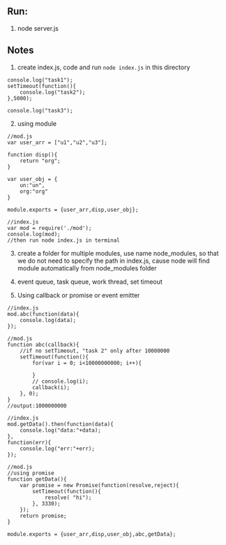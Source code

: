 ## Run:
1. node server.js


## Notes

1. create index.js, code and run `node index.js` in this directory
```
console.log("task1");
setTimeout(function(){
    console.log("task2");
},5000);

console.log("task3");
```

2. using module

```
//mod.js
var user_arr = ["u1","u2","u3"];

function disp(){
    return "org";
}

var user_obj = {
    un:"un",
    org:"org"
}

module.exports = {user_arr,disp,user_obj};
```

```
//index.js
var mod = require('./mod');
console.log(mod);
//then run node index.js in terminal
```

3. create a folder for multiple modules, use name node_modules, so that we do not need to specify the path in index.js, cause node will find module automatically from node_modules folder

4. event queue, task queue, work thread, set timeout

5. Using callback or promise or event emitter
```
//index.js
mod.abc(function(data){
    console.log(data);
});

//mod.js
function abc(callback){
    //if no setTimeout, "task 2" only after 10000000
    setTimeout(function(){
        for(var i = 0; i<10000000000; i++){

        } 
        // console.log(i);
        callback(i);
    }, 0);
}
//output:1000000000
```

```
//index.js
mod.getData().then(function(data){
    console.log("data:"+data);
},
function(err){
    console.log("err:"+err);
});

//mod.js
//using promise
function getData(){
    var promise = new Promise(function(resolve,reject){
        setTimeout(function(){
            resolve( "hi");
        }, 3330);
    });
    return promise;
}

module.exports = {user_arr,disp,user_obj,abc,getData};
```
